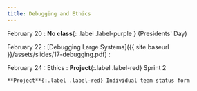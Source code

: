 ```yaml
---
title: Debugging and Ethics
---
```


February 20
: **No class**{: .label .label-purple } (Presidents' Day)

February 22
: [Debugging Large Systems]({{ site.baseurl }}/assets/slides/17-debugging.pdf)
  : 

February 24
: Ethics
  : **Project**{:.label .label-red} Sprint 2


    **Project**{:.label .label-red} Individual team status form

